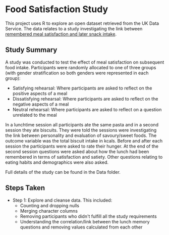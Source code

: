 # Food Satisfaction Study
This project uses R to explore an open dataset retrieved from the UK Data Service. 
The data relates to a study investigating the link between [remembered meal satisfaction and later snack intake](https://reshare.ukdataservice.ac.uk/853370/).

## Study Summary
A study was conducted to test the effect of meal satisfaction on subsequent food intake. Participants were randomly allocated to one of three groups (with gender stratification so both genders were represented in each group):
- Satisfying rehearsal: Where participants are asked to reflect on the positive aspects of a meal
- Dissatisfying rehearsal: Where participants are asked to reflect on the negative aspects of a meal
- Neutral rehearsal: Where participants are asked to reflect on a question unrelated to the meal

In a lunchtime session all participants ate the same pasta and in a second session they ate biscuits. They were told the sessions were investigating the link between
personality and evaluation of savoury/sweet foods. The outcome variable was the total biscuit intake in kcals. Before and after each session the participants were asked to rate their hunger. At the end of the second session questions were asked about how the lunch had been remembered in terms of satisfaction and satiety. Other questions relating to eating habits and demographics were also asked. 

Full details of the study can be found in the Data folder. 

## Steps Taken
- Step 1: Explore and cleanse data. This included:
  -   Counting and dropping nulls
  -   Merging character columns
  -   Removing participants who didn't fulfill all the study requirements
  -   Understanding the correlation/link between the lunch memory questions and removing values calculated from each other
